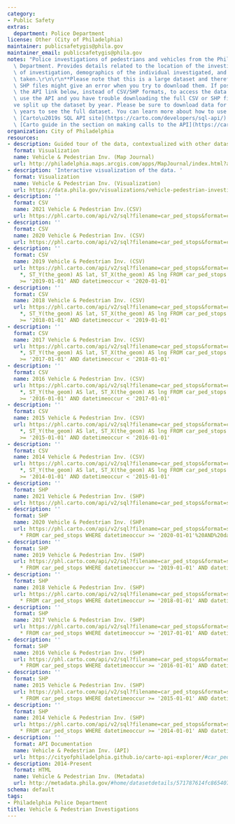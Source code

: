 ```yaml
---
category:
- Public Safety
extras:
  department: Police Department
license: Other (City of Philadelphia)
maintainer: publicsafetygis@phila.gov
maintainer_email: publicsafetygis@phila.gov
notes: "Police investigations of pedestrians and vehicles from the Philadelphia Police\
  \ Department. Provides details related to the location of the investigation, type\
  \ of investigation, demographics of the individual investigated, and the actions\
  \ taken.\r\n\r\n**Please note that this is a large dataset and therefore CSV and\
  \ SHP files might give an error when you try to download them. If possible, use\
  \ the API link below, instead of CSV/SHP formats, to access the data. If you can't\
  \ use the API and you have trouble downloading the full CSV or SHP files, we\u2019\
  ve split up the dataset by year. Please be sure to download data for all of the\
  \ years to see the full dataset. You can learn more about how to use the API at\
  \ [Carto\u2019s SQL API site](https://carto.com/developers/sql-api/) and in the\
  \ [Carto guide in the section on making calls to the API](https://carto.com/developers/sql-api/guides/making-calls/).**"
organization: City of Philadelphia
resources:
- description: Guided tour of the data, contextualized with other datasets
  format: Visualization
  name: Vehicle & Pedestrian Inv. (Map Journal)
  url: http://philadelphia.maps.arcgis.com/apps/MapJournal/index.html?appid=d498be2dde18426193679f5e9ce0e6e5
- description: 'Interactive visualization of the data. '
  format: Visualization
  name: Vehicle & Pedestrian Inv. (Visualization)
  url: https://data.phila.gov/visualizations/vehicle-pedestrian-investigations
- description: ''
  format: CSV
  name: 2021 Vehicle & Pedestrian Inv.(CSV)
  url: https://phl.carto.com/api/v2/sql?filename=car_ped_stops&format=csv&skipfields=cartodb_id,the_geom,the_geom_webmercator&q=SELECT%20*,%20ST_Y(the_geom)%20AS%20lat,%20ST_X(the_geom)%20AS%20lng%20FROM%20car_ped_stops%20WHERE%20datetimeoccur%20%3E=%20%272021-01-01%27
- description: ''
  format: CSV
  name: 2020 Vehicle & Pedestrian Inv. (CSV)
  url: https://phl.carto.com/api/v2/sql?filename=car_ped_stops&format=csv&skipfields=cartodb_id,the_geom,the_geom_webmercator&q=SELECT%20*,%20ST_Y(the_geom)%20AS%20lat,%20ST_X(the_geom)%20AS%20lng%20FROM%20car_ped_stops%20WHERE%20datetimeoccur%20%3E=%20%272020-01-01%27%20AND%20datetimeoccur%20%3C%20%272021-01-01%27
- description: ''
  format: CSV
  name: 2019 Vehicle & Pedestrian Inv. (CSV)
  url: https://phl.carto.com/api/v2/sql?filename=car_ped_stops&format=csv&skipfields=cartodb_id,the_geom,the_geom_webmercator&q=SELECT
    *, ST_Y(the_geom) AS lat, ST_X(the_geom) AS lng FROM car_ped_stops WHERE datetimeoccur
    >= '2019-01-01' AND datetimeoccur < '2020-01-01'
- description: ''
  format: CSV
  name: 2018 Vehicle & Pedestrian Inv. (CSV)
  url: https://phl.carto.com/api/v2/sql?filename=car_ped_stops&format=csv&skipfields=cartodb_id,the_geom,the_geom_webmercator&q=SELECT
    *, ST_Y(the_geom) AS lat, ST_X(the_geom) AS lng FROM car_ped_stops WHERE datetimeoccur
    >= '2018-01-01' AND datetimeoccur < '2019-01-01'
- description: ''
  format: CSV
  name: 2017 Vehicle & Pedestrian Inv. (CSV)
  url: https://phl.carto.com/api/v2/sql?filename=car_ped_stops&format=csv&skipfields=cartodb_id,the_geom,the_geom_webmercator&q=SELECT
    *, ST_Y(the_geom) AS lat, ST_X(the_geom) AS lng FROM car_ped_stops WHERE datetimeoccur
    >= '2017-01-01' AND datetimeoccur < '2018-01-01'
- description: ''
  format: CSV
  name: 2016 Vehicle & Pedestrian Inv. (CSV)
  url: https://phl.carto.com/api/v2/sql?filename=car_ped_stops&format=csv&skipfields=cartodb_id,the_geom,the_geom_webmercator&q=SELECT
    *, ST_Y(the_geom) AS lat, ST_X(the_geom) AS lng FROM car_ped_stops WHERE datetimeoccur
    >= '2016-01-01' AND datetimeoccur < '2017-01-01'
- description: ''
  format: CSV
  name: 2015 Vehicle & Pedestrian Inv. (CSV)
  url: https://phl.carto.com/api/v2/sql?filename=car_ped_stops&format=csv&skipfields=cartodb_id,the_geom,the_geom_webmercator&q=SELECT
    *, ST_Y(the_geom) AS lat, ST_X(the_geom) AS lng FROM car_ped_stops WHERE datetimeoccur
    >= '2015-01-01' AND datetimeoccur < '2016-01-01'
- description: ''
  format: CSV
  name: 2014 Vehicle & Pedestrian Inv. (CSV)
  url: https://phl.carto.com/api/v2/sql?filename=car_ped_stops&format=csv&skipfields=cartodb_id,the_geom,the_geom_webmercator&q=SELECT
    *, ST_Y(the_geom) AS lat, ST_X(the_geom) AS lng FROM car_ped_stops WHERE datetimeoccur
    >= '2014-01-01' AND datetimeoccur < '2015-01-01'
- description: ''
  format: SHP
  name: 2021 Vehicle & Pedestrian Inv. (SHP)
  url: https://phl.carto.com/api/v2/sql?filename=car_ped_stops&format=shp&skipfields=cartodb_id&q=SELECT%20*%20FROM%20car_ped_stops%20WHERE%20datetimeoccur%20%3E=%20%272021-01-01%27
- description: ''
  format: SHP
  name: 2020 Vehicle & Pedestrian Inv. (SHP)
  url: https://phl.carto.com/api/v2/sql?filename=car_ped_stops&format=shp&skipfields=cartodb_id&q=SELECT
    * FROM car_ped_stops WHERE datetimeoccur >= '2020-01-01'%20AND%20datetimeoccur%20%3C%20%272021-01-01%27
- description: ''
  format: SHP
  name: 2019 Vehicle & Pedestrian Inv. (SHP)
  url: https://phl.carto.com/api/v2/sql?filename=car_ped_stops&format=shp&skipfields=cartodb_id&q=SELECT
    * FROM car_ped_stops WHERE datetimeoccur >= '2019-01-01' AND datetimeoccur < '2020-01-01'
- description: ''
  format: SHP
  name: 2018 Vehicle & Pedestrian Inv. (SHP)
  url: https://phl.carto.com/api/v2/sql?filename=car_ped_stops&format=shp&skipfields=cartodb_id&q=SELECT
    * FROM car_ped_stops WHERE datetimeoccur >= '2018-01-01' AND datetimeoccur < '2019-01-01'
- description: ''
  format: SHP
  name: 2017 Vehicle & Pedestrian Inv. (SHP)
  url: https://phl.carto.com/api/v2/sql?filename=car_ped_stops&format=shp&skipfields=cartodb_id&q=SELECT
    * FROM car_ped_stops WHERE datetimeoccur >= '2017-01-01' AND datetimeoccur < '2018-01-01'
- description: ''
  format: SHP
  name: 2016 Vehicle & Pedestrian Inv. (SHP)
  url: https://phl.carto.com/api/v2/sql?filename=car_ped_stops&format=shp&skipfields=cartodb_id&q=SELECT
    * FROM car_ped_stops WHERE datetimeoccur >= '2016-01-01' AND datetimeoccur < '2017-01-01'
- description: ''
  format: SHP
  name: 2015 Vehicle & Pedestrian Inv. (SHP)
  url: https://phl.carto.com/api/v2/sql?filename=car_ped_stops&format=shp&skipfields=cartodb_id&q=SELECT
    * FROM car_ped_stops WHERE datetimeoccur >= '2015-01-01' AND datetimeoccur < '2016-01-01'
- description: ''
  format: SHP
  name: 2014 Vehicle & Pedestrian Inv. (SHP)
  url: https://phl.carto.com/api/v2/sql?filename=car_ped_stops&format=shp&skipfields=cartodb_id&q=SELECT
    * FROM car_ped_stops WHERE datetimeoccur >= '2014-01-01' AND datetimeoccur < '2015-01-01'
- description: ''
  format: API Documentation
  name: Vehicle & Pedestrian Inv. (API)
  url: https://cityofphiladelphia.github.io/carto-api-explorer/#car_ped_stops
- description: 2014-Present
  format: HTML
  name: Vehicle & Pedestrian Inv. (Metadata)
  url: http://metadata.phila.gov/#home/datasetdetails/571787614fc865407e3cf2b4/representationdetails/571787614fc865407e3cf2b8/
schema: default
tags:
- Philadelphia Police Department
title: Vehicle & Pedestrian Investigations
---
```

